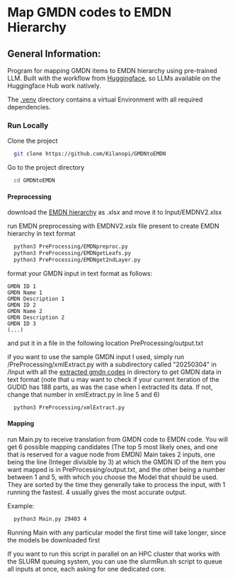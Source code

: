 # Map GMDN codes to EMDN Hierarchy
## General Information:
Program for mapping GMDN items to EMDN hierarchy using pre-trained LLM.
Built with the workflow from [Huggingface](https://huggingface.co/), so LLMs available on the Huggingface Hub work natively.

The [.venv](https://drive.google.com/file/d/16zKJRDp92oVkcUQ3yIZevieyb4OiJ0Fa/edit) directory contains a virtual Environment with all required dependencies.

### Run Locally

Clone the project

```bash
  git clone https://github.com/Kilanopi/GMDNtoEMDN
```

Go to the project directory

```bash
  cd GMDNtoEMDN
```
#### Preprocessing
download the [EMDN hierarchy](https://webgate.ec.europa.eu/dyna2/emdn/) as .xlsx and move it to Input/EMDNV2.xlsx 

run EMDN preprocessing with EMDNV2.xslx file present to create EMDN hierarchy in text format

```bash
  python3 PreProcessing/EMDNpreproc.py
  python3 PreProcessing/EMDNgetLeafs.py
  python3 PreProcessing/EMDNget2ndLayer.py
```
format your GMDN input in text format as follows:

```
GMDN ID 1
GMDN Name 1
GMDN Description 1
GMDN ID 2
GMDN Name 2
GMDN Description 2
GMDN ID 3
(...)
```
and put it in a file in the following location PreProcessing/output.txt

if you want to use the sample GMDN input I used, simply 
run /PreProcessing/xmlExtract.py with a subdirectory called "20250304" in /Input with all the [extracted gmdn codes](https://accessgudid.nlm.nih.gov/download) in directory to get GMDN data in text format
(note that u may want to check if your current iteration of the GUDID has 188 parts, as was the case when I extracted its data. If not, change that number in xmlExtract.py in line 5 and 6)

```bash
  python3 PreProcessing/xmlExtract.py
```
#### Mapping
run Main.py to receive translation from GMDN code to EMDN code. You will get 6 possible mapping candidates (The top 5 most likely ones, and one that is reserved for a vague node from EMDN)
Main takes 2 inputs, one being the line (Integer divisible by 3) at which the GMDN ID of the item you want mapped is in PreProcessing/output.txt, and the other being a number between 1 and 5, with which you choose the Model that should be used. They are sorted by the time they generally take to process the input, with 1 running the fastest. 4 usually gives the most accurate output.

Example:

```bash
  python3 Main.py 29403 4
```

Running Main with any particular model the first time will take longer, since the models be downloaded first

If you want to run this script in parallel on an HPC cluster that works with the SLURM queuing system, you can use the slurmRun.sh script to queue all inputs at once, each asking for one dedicated core.
